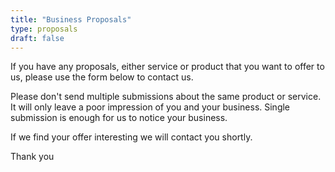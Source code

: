 ```yaml
---
title: "Business Proposals"
type: proposals
draft: false
---
```


If you have any proposals, either service or product that you want to offer to us, please use the form below to contact us.

Please don't send multiple submissions about the same product or service. It will only leave a poor impression of you and your business. Single submission is enough for us to notice your business.

If we find your offer interesting we will contact you shortly.

Thank you
